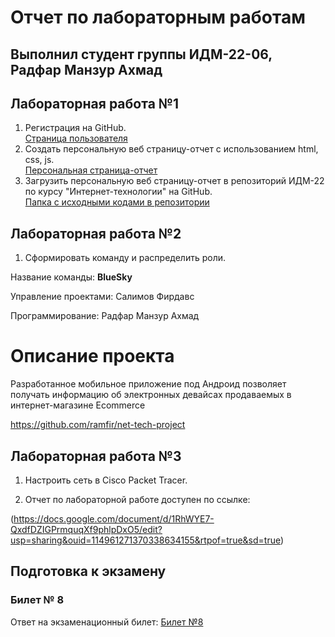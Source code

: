 # Отчет по лабораторным работам

## Выполнил студент группы ИДМ-22-06, Радфар Манзур Ахмад

## Лабораторная работа №1

1.  Регистрация на GitHub.\
[Страница пользователя](https://github.com/ahmadradfar)
2.  Создать персональную веб страницу-отчет с использованием html, css, js.\
[Персональная страница-отчет](https://ahmadradfar.github.io/IT_Labs/)
3.  Загрузить персональную веб страницу-отчет в репозиторий ИДМ-22 по курсу "Интернет-технологии" на GitHub.\
[Папка с исходными кодами в репозитории](https://github.com/ahmadradfar/IT_Labs)

## Лабораторная работа №2

1.  Сформировать команду и распределить роли.

Название команды: **BlueSky**

Управление проектами: Салимов Фирдавс

Программирование: Радфар Манзур Ахмад

# Описание проекта
Разработанное мобильное приложение под Андроид позволяет получать информацию об электронных 
девайсах продаваемых в интернет-магазине Ecommerce

https://github.com/ramfir/net-tech-project

## Лабораторная работа №3

1.  Настроить сеть в Сisco Packet Tracer.

2.  Отчет по лабораторной работе доступен по ссылке:

(https://docs.google.com/document/d/1RhWYE7-QxdfDZIGPrmquqXf9phlpDxO5/edit?usp=sharing&ouid=114961271370338634155&rtpof=true&sd=true)

## Подготовка к экзамену
### Билет № 8

Ответ на экзаменационный билет: [Билет №8](https://github.com/stankin/inet-2022/wiki/exam08)

